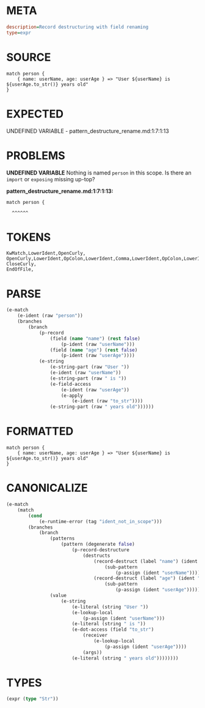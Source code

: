 # META
~~~ini
description=Record destructuring with field renaming
type=expr
~~~
# SOURCE
~~~roc
match person {
    { name: userName, age: userAge } => "User ${userName} is ${userAge.to_str()} years old"
}
~~~
# EXPECTED
UNDEFINED VARIABLE - pattern_destructure_rename.md:1:7:1:13
# PROBLEMS
**UNDEFINED VARIABLE**
Nothing is named `person` in this scope.
Is there an `import` or `exposing` missing up-top?

**pattern_destructure_rename.md:1:7:1:13:**
```roc
match person {
```
      ^^^^^^


# TOKENS
~~~zig
KwMatch,LowerIdent,OpenCurly,
OpenCurly,LowerIdent,OpColon,LowerIdent,Comma,LowerIdent,OpColon,LowerIdent,CloseCurly,OpFatArrow,StringStart,StringPart,OpenStringInterpolation,LowerIdent,CloseStringInterpolation,StringPart,OpenStringInterpolation,LowerIdent,NoSpaceDotLowerIdent,NoSpaceOpenRound,CloseRound,CloseStringInterpolation,StringPart,StringEnd,
CloseCurly,
EndOfFile,
~~~
# PARSE
~~~clojure
(e-match
	(e-ident (raw "person"))
	(branches
		(branch
			(p-record
				(field (name "name") (rest false)
					(p-ident (raw "userName")))
				(field (name "age") (rest false)
					(p-ident (raw "userAge"))))
			(e-string
				(e-string-part (raw "User "))
				(e-ident (raw "userName"))
				(e-string-part (raw " is "))
				(e-field-access
					(e-ident (raw "userAge"))
					(e-apply
						(e-ident (raw "to_str"))))
				(e-string-part (raw " years old"))))))
~~~
# FORMATTED
~~~roc
match person {
	{ name: userName, age: userAge } => "User ${userName} is ${userAge.to_str()} years old"
}
~~~
# CANONICALIZE
~~~clojure
(e-match
	(match
		(cond
			(e-runtime-error (tag "ident_not_in_scope")))
		(branches
			(branch
				(patterns
					(pattern (degenerate false)
						(p-record-destructure
							(destructs
								(record-destruct (label "name") (ident "name")
									(sub-pattern
										(p-assign (ident "userName"))))
								(record-destruct (label "age") (ident "age")
									(sub-pattern
										(p-assign (ident "userAge"))))))))
				(value
					(e-string
						(e-literal (string "User "))
						(e-lookup-local
							(p-assign (ident "userName")))
						(e-literal (string " is "))
						(e-dot-access (field "to_str")
							(receiver
								(e-lookup-local
									(p-assign (ident "userAge"))))
							(args))
						(e-literal (string " years old"))))))))
~~~
# TYPES
~~~clojure
(expr (type "Str"))
~~~
